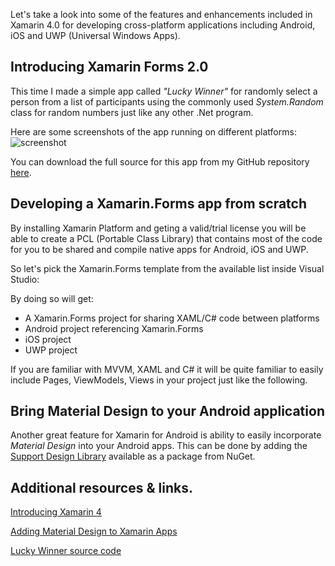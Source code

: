 Let's take a look into some of the features and enhancements included in Xamarin 4.0 for developing cross-platform applications including Android, iOS and UWP (Universal Windows Apps). 

## Introducing Xamarin Forms 2.0

This time I made a simple app called *"Lucky Winner"* for randomly select a person from a list of participants using the commonly used *System.Random* class for random numbers just like any other .Net program. 

Here are some screenshots of the app running on different platforms:
![screenshot](http://stvansolano.github.io/2015/12/01/Xamarin4-has-everything-you-need-to-create-great-mobile-apps/preview.png)

You can download the full source for this app from my GitHub repository [here](https://github.com/stvansolano/lucky-winner).

## Developing a Xamarin.Forms app from scratch
By installing Xamarin Platform and geting a valid/trial license you will be able to create a PCL (Portable Class Library) that contains most of the code for you to be shared and compile native apps for Android, iOS and UWP. 

So let's pick the Xamarin.Forms template from the available list inside Visual Studio:

By doing so will get:
- A Xamarin.Forms project for sharing XAML/C# code between platforms
- Android project referencing Xamarin.Forms
- iOS project
- UWP project

If you are familiar with MVVM, XAML and C# it will be quite familiar to easily include Pages, ViewModels, Views in your project just like the following.

## Bring Material Design to your Android application 
Another great feature for Xamarin for Android is ability to easily incorporate *Material Design* into your Android apps. This can be done by adding the [Support Design Library](https://components.xamarin.com/gettingstarted/xamandroidsupportdesign) available as a package from NuGet.

## Additional resources & links.
[Introducing Xamarin 4](https://blog.xamarin.com/introducing-xamarin-4/)

[Adding Material Design to Xamarin Apps](https://blog.xamarin.com/introduction-to-android-material-design/)

[Lucky Winner source code](https://github.com/stvansolano/lucky-winner)
